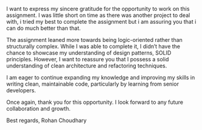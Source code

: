 I want to express my sincere gratitude for the opportunity to work on this assignment.
I was little  short on time as there was another project to deal with, i tried my best to complete the assignment but i am assuring you
that i can do much better than that.  

The assignment leaned more towards being logic-oriented rather than structurally complex. 
While I was able to complete it, 
I didn’t have the chance to showcase my understanding of design patterns, SOLID principles.
However, I want to reassure you that I possess a solid understanding of clean architecture and refactoring techniques.

I am eager to continue expanding my knowledge and improving my skills in writing clean,
maintainable code, particularly by learning from senior developers.

Once again, thank you for this opportunity. I look forward to any future collaboration and growth.

Best regards,
Rohan Choudhary